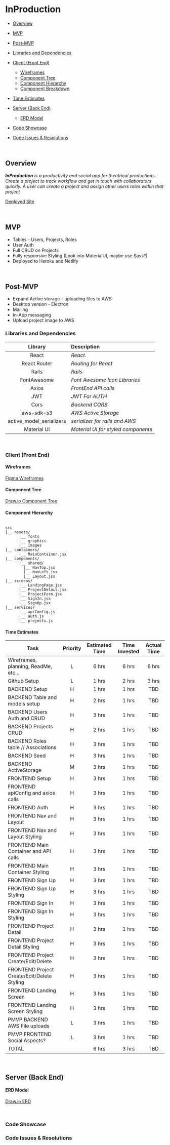 # InProduction

- [Overview](#overview)
- [MVP](#mvp)
- [Post-MVP](#post-mvp)
- [Libraries and Dependencies](#libraries-and-dependencies)
- [Client (Front End)](#client-front-end)
  - [Wireframes](#wireframes)
  - [Component Tree](#component-tree)
  - [Component Hierarchy](#component-hierarchy)
  - [Component Breakdown](#component-breakdown)
- [Time Estimates](#time-estimates)
- [Server (Back End)](#server-back-end)

  - [ERD Model](#erd-model)

- [Code Showcase](#code-showcase)
- [Code Issues & Resolutions](#code-issues--resolutions)

<br>

## Overview

_**InProduction** is a productivity and social app for theatrical productions. Create a project to track workflow and get in touch with collaborators quickly. A user can create a project and assign other users roles within that project_

[Deployed Site](https://inproduction.netlify.app/)

<br>

## MVP

- Tables - Users, Projects, Roles
- User Auth
- Full CRUD on Projects
- Fully responsive Styling (Look into MaterialUI, maybe use Sass?)
- Deployed to Heroku and Netlify

<br>

## Post-MVP

- Expand Active storage - uploading files to AWS
- Desktop version - Electron
- Mailing
- In-App messaging
- Upload project image to AWS

### Libraries and Dependencies

|         Library          | Description                         |
| :----------------------: | :---------------------------------- |
|          React           | _React._                            |
|       React Router       | _Routing for React_                 |
|          Rails           | _Rails_                             |
|       FontAwesome        | _Font Awesome Icon Libraries_       |
|          Axios           | _FrontEnd API calls_                |
|           JWT            | _JWT For AUTH_                      |
|           Cors           | _Backend CORS_                      |
|        aws-sdk-s3        | _AWS Active Storage_                |
| active_model_serializers | _serializer for rails and AWS_      |
|       Material UI        | _Material UI for styled components_ |

<br>

### Client (Front End)

#### Wireframes

[Figma Wireframes](https://www.figma.com/file/4bN1wZj37GIoflVn7VgPNK/InProduction-Wireframes?node-id=0%3A1)

#### Component Tree

[Draw.io Component Tree](https://drive.google.com/file/d/11xsAV4mPvM3gBP1ncEykgEfVi0u5QC7p/view?usp=sharing)

#### Component Hierarchy

```structure

src
|__ assets/
      |__ fonts
      |__ graphics
      |__ images
|__ containers/
      |__ MainContainer.jsx
|__ components/
      |__ shared/
        |__ NavTop.jsx
        |__ NavLeft.jsx
        |__ Layout.jsx
|__ screens/
      |__ LandingPage.jsx
      |__ ProjectDetail.jsx
      |__ ProjectForm.jsx
      |__ SignIn.jsx
      |__ SignUp.jsx
|__ services/
      |__ apiConfig.js
      |__ auth.js
      |__ projects.js

```

#### Time Estimates

| Task                                        | Priority | Estimated Time | Time Invested | Actual Time |
| ------------------------------------------- | :------: | :------------: | :-----------: | :---------: |
| Wireframes, planning, ReadMe, etc...        |    L     |     6 hrs      |     6 hrs     |    6 hrs    |
| Github Setup                                |    L     |     1 hrs      |     2 hrs     |    3 hrs    |
| BACKEND Setup                               |    H     |     1 hrs      |     1 hrs     |     TBD     |
| BACKEND Table and models setup              |    H     |     2 hrs      |     1 hrs     |     TBD     |
| BACKEND Users Auth and CRUD                 |    H     |     3 hrs      |     1 hrs     |     TBD     |
| BACKEND Projects CRUD                       |    H     |     2 hrs      |     1 hrs     |     TBD     |
| BACKEND Roles table // Associations         |    H     |     3 hrs      |     1 hrs     |     TBD     |
| BACKEND Seed                                |    H     |     3 hrs      |     1 hrs     |     TBD     |
| BACKEND ActiveStorage                       |    M     |     3 hrs      |     1 hrs     |     TBD     |
| FRONTEND Setup                              |    H     |     3 hrs      |     1 hrs     |     TBD     |
| FRONTEND apiConfig and axios calls          |    H     |     3 hrs      |     1 hrs     |     TBD     |
| FRONTEND Auth                               |    H     |     3 hrs      |     1 hrs     |     TBD     |
| FRONTEND Nav and Layout                     |    H     |     3 hrs      |     1 hrs     |     TBD     |
| FRONTEND Nav and Layout Styling             |    H     |     3 hrs      |     1 hrs     |     TBD     |
| FRONTEND Main Container and API calls       |    H     |     3 hrs      |     1 hrs     |     TBD     |
| FRONTEND Main Container Styling             |    H     |     3 hrs      |     1 hrs     |     TBD     |
| FRONTEND Sign Up                            |    H     |     3 hrs      |     1 hrs     |     TBD     |
| FRONTEND Sign Up Styling                    |    H     |     3 hrs      |     1 hrs     |     TBD     |
| FRONTEND Sign In                            |    H     |     3 hrs      |     1 hrs     |     TBD     |
| FRONTEND Sign In Styling                    |    H     |     3 hrs      |     1 hrs     |     TBD     |
| FRONTEND Project Detail                     |    H     |     3 hrs      |     1 hrs     |     TBD     |
| FRONTEND Project Detail Styling             |    H     |     3 hrs      |     1 hrs     |     TBD     |
| FRONTEND Project Create/Edit/Delete         |    H     |     3 hrs      |     1 hrs     |     TBD     |
| FRONTEND Project Create/Edit/Delete Styling |    H     |     3 hrs      |     1 hrs     |     TBD     |
| FRONTEND Landing Screen                     |    H     |     3 hrs      |     1 hrs     |     TBD     |
| FRONTEND Landing Screen Styling             |    H     |     3 hrs      |     1 hrs     |     TBD     |
| PMVP BACKEND AWS File uploads               |    L     |     3 hrs      |     1 hrs     |     TBD     |
| PMVP FRONTEND Social Aspects?               |    L     |     3 hrs      |     1 hrs     |     TBD     |
| TOTAL                                       |          |     6 hrs      |     3 hrs     |     TBD     |

<br>

## Server (Back End)

#### ERD Model

[Draw.io ERD](https://drive.google.com/file/d/1N-NiaZCIWEdwmHLy-4wM6nOrUszy3M6k/view?usp=sharing)

<br>

### Code Showcase

### Code Issues & Resolutions
